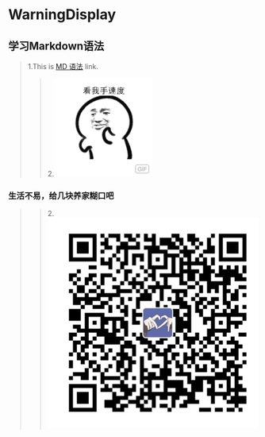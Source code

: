 # WarningDisplay
## 学习Markdown语法
>1.This is [MD 语法](http://wowubuntu.com/markdown/basic.html "MD语法") link.
>>2.![这是一张图片](https://github.com/fxslltfxl/WarningDisplay/blob/master/nothing/2.gif "fuck you ")
### 生活不易，给几块养家糊口吧
>>2.![这是一张图片](https://github.com/fxslltfxl/WarningDisplay/blob/master/img/pay.png "好人一生平安")
